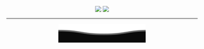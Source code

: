 <p align="center">
  <img src="https://img.shields.io/github/stars/ksomml?style=for-the-badge&logo=github"/>
  <img src="https://komarev.com/ghpvc/?username=ksomml&label=PROFILE%20VIEWS&color=0e75b6&style=for-the-badge&logo=github"/>
</p>

---
<p align="center">
  <img src="Bottom.svg"/>
</p>
